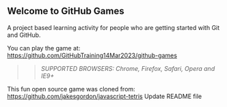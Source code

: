 ## Welcome to GitHub Games

A project based learning activity for people who are getting started with Git and GitHub.

You can play the game at: https://github.com/GitHubTraining14Mar2023/github-games

>> _*SUPPORTED BROWSERS*: Chrome, Firefox, Safari, Opera and IE9+_

This fun open source game was cloned from: https://github.com/jakesgordon/javascript-tetris
Update README file
